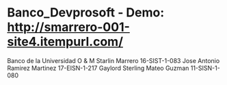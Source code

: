 # Banco_Devprosoft - Demo: http://smarrero-001-site4.itempurl.com/
Banco de la Universidad O & M
Starlin Marrero 16-SIST-1-083
Jose Antonio Ramirez Martinez 17-EISN-1-217
Gaylord Sterling Mateo Guzman  11-SISN-1-080
